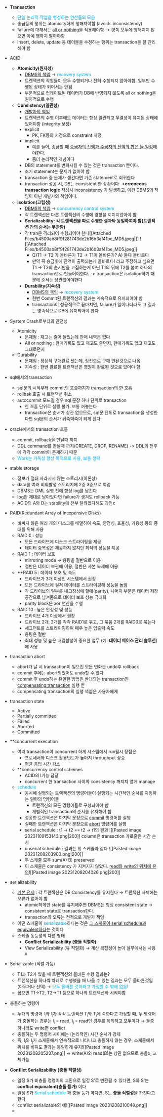 - **Transaction** 
	- <font color="#00b0f0">단일 논리적 작업을 형성하는 연산들의 모음</font>
	- 송금등의 행위는 atomicity하게 행해져야함 (avoids inconsistency)
	- failure에 대해서는 <u>all or nothing</u>을 적용해야함 
	  -> 양쪽 모두에 행해지지 않으면 아예 행하지 말아야함
	- insert, delete, update 등 테이블을 수정하는 행위는 transaction을 잘 관리해야 함

- ACID
	- **Atomicity(원자성)**
		-  <u>DBMS의 책임</u> → <font color="#00b0f0">recovery system</font>
		- 트랜잭션의 작업들이 모두 수행되거나 전혀 수행되지 않아야함. 일부만 수행된 상태가 되어서는 안됨
		- 부분적으로 업데이트된 데이터가 DB에 반영되지 않도록 all or nothing을 원자적으로 수행
	- **Consistency(일관성)**
		- <u>개발자의 책임</u>
		- 트랜잭션의 수행 이후에도 데이터는 항상 일관되고 무결성이 유지된 상태에 있어야함 (integrity 보장)
		- explicit
			- PK, FK등의 지정으로 constraint 지정
		- implicit
			- 예를 들어, 송금할 때 <u>송금자의 잔액과 수금자의 잔액의 합은 늘 일정</u>해야한다.
			- 좀더 논리적인 개념이다
		- DB의 statement를 변화시킬 수 있는 것은 transaction 뿐이다. 
		- 초기 statement는 문제가 없어야 함
		- transaction 중 문제가 생긴다면 기존 statement로 회귀한다
		- transaction 성공 시, DB는 consistent 한 상황이다
		  ->**erroneous transaction logic** 작성시 inconsistency 가 발생하고, 이건 DBMS의 책임이 아닌 개발자의 책임이다.
	- **Isolation(고립성)**
		- <u>DBMS의 책임</u> → <font color="#00b0f0">concurrency control system</font>
		- 각 트랜잭션은 다른 트랜잭션의 수행에 영향을 끼치지않아야 함
		- **Serializability: 각 트랜잭션을 따로 수행한 결과와 동일하여야 함(트랜잭션 간의 순서는 무관함)**
		- 각 tran은 격리되어 수행되어야 한다[[Attached Files/b4500ab8ff9f281743de2b16b3af41be_MD5.jpeg|]]
![[Attached Files/b4500ab8ff9f281743de2b16b3af41be_MD5.jpeg]]
			- Q)T1 -> T2 가 올바른가 T2 -> T1이 올바른가?
			  A) 둘다 올바르다
			- 만약 꼭 송금후에 잔액이 출력되는게 올바르다! 라고 주장하고 싶으면 T1 -> T2의 순서만을 고집하는게 아닌 T1의 뒤에 T2를 붙여 하나의 transaction으로 만들어야한다.
			  -> transaction은 isolation하기 때문에 순서는 상관없어야한다
		- **Durability(지속성)**
			- <u>DBMS의 책임</u> → <font color="#00b0f0">recovery system</font>
			- 한번 Commit된 트랜잭션의 결과는 계속적으로 유지되어야 함
			- transaction이 성공적으로 끝마치면, failure가 일어나더라도 그 결과는 영속적으로 DB에 유지되어야 한다

- System Crash로부터의 안전성
	- Atomicity 
		- 문제점 : 재고는 줄어 들었는데 판매 내역은 없다
		- All or nothing : 판매기록도 있고 재고도 줄던지, 판매기록도 없고 재고도 그대로던지
	- Durability 
		- 문제점 : 정상적 구매완료 됐는데, 정전으로 구매 안된것으로 나옴
		- 지속성 : 한번 완료된 트랜잭션은 영원히 완료된 것으로 있어야 함

- sql에서의 transaction 
	- sql문의 시작부터 commit의 호출까지가 transaction의 한 호흡
	- rollbak 호출 시 트랜잭션 취소
	- autocommit 모드일 경우 sql 문장 하나 단위로 transaction 
		- 한 호흡 단위로 실행 불가. 보통 꺼놓는다
		- transaction은 순서가 상관 없으므로, sql문 단위로 transaction을 생성한다면 sql문의 순서가 뒤죽박죽이 되게 된다.

- oracle에서의 transaction 호흡
	- commit, rollback을 만날때 까지
	- DDL command를 만날때 까지(CREATE, DROP, RENAME) -> DDL의 전후에 각각 commit이 존재하기 때문
	- <font color="#00b0f0">Work는 가독성 향상 목적으로 사용, 보통 생략</font>

- stable storage
	- 정보가 절대 사라지지 않는 스토리지(이론상)
	- data를 여러 비휘발성 스토리지에 2중 3중으로 백업
	- DBMS는 DML 실행 전에 항상 log를 남긴다
	- log만 제대로 남아있다면 failure가 생겨도 rollback 가능
	- ACID의 A와 D는 stability에 전부 달려있다해도 과언x

- RAID(Redundant Array of Inexpensive Disks)
	- 비싸지 않은 여러 개의 디스크를 배열하여 속도, 안정성, 효율성, 가용성 등의 증대를 위해 사용
	- RAID 0 : 성능
		- 모든 드라이브에 디스크 스트라이핑을 제공
		- 데이터 중복성은 제공하지 않지만 최적의 성능을 제공
	- RAID 1 : 데이터 보호
		- mirroring mode -> 용량을 절반으로 이용
		- 절반은 데이터 보관에 이용, 절반은 사본 복제에 이용
	- **RAID 5 : 데이터 보호 및 속도
		- 드라이브가 3개 이상인 시스템에서 권장
		- 모든 드라이브에 걸쳐 데이터를 스트라이핑해 성능을 높임
		- 각 드라이브의 일부를 내고장성에 할애(parity), 나머지 부분은 데이터 저장공간으로 남겨둠으로 데이터 보호 성능 극대화
		- parity block은 xor 연산을 수행
	- RAID 10 : 높은 안정성 및 성능
		- 드라이브 4개 이상에서 권장
		- 드라이브 2개, 2개를 각각 RAID1로 묶고, 그 묶음 2개를 RAID0로 묶는다
		- 세그먼트를 스트라이핑하여 매우 높은 입출력 속도
		- 용량은 절반
		- 최대 성능 및 높은 내결함성이 중요한 업무 (예: **데이터 베이스 관리 솔루션**)에 사용

- transaction abort
	- abort가 날 시 transaction이 일으킨 모든 변화는 undo후 rollback
	- commit 후에는 abort되었어도 undo할 수 없다
	- commit 후 undo하는 유일한 방법은 반대되는 transaction인 <u>compensating transaction</u> 실행 뿐
	- compensating transaction의 실행 책임은 사용자에게 

- transaction state
	- Active
	- Partially committed
	- Failed
	- Aborted
	- Committed

- **concurrent execution
	- 여러 transaction이 concurrent 하게 시스템에서 run될시 장점은
		- 프로세서와 디스크 활용빈도가 높아져 throughput 상승
		- 평균 응답 시간 감소
	- **concurrency control schemes 
		- ACID의 I기능 담당
		- concurrent 한 transaction 사이의 consistency 깨지지 않게 manage 
	- <font color="#00b0f0">schedule</font>
		- 동시에 실행되는 트랙잭션의 명령어들이 실행되는 시간적인 순서를 지정하는 일련의 명령어들
			- 트랜잭션의 모든 명령어들로 구성되어야 함
			- 개별적인 transaction의 순서를 유지해야 함
		- 성공한 트랜잭션은 마지막 문장으로 <u>commit</u> 명령어를 실행
		- 실패한 트랜잭션은 마지막 문장으로 <u>abort</u> 명령어를 실행
		- serial schedule : t1 -> t2 == t2 -> t1의 결과
		  ![[Pasted image 20231109153143.png|200]]
		column은 transaction
		가로줄은 시간 순서 
		- unserial schedule : 결과는 위 스케줄과 같다 ![[Pasted image 20231208203903.png|200]]
		- 두 스케줄 모두 sum(A+B) preserved
		- 이 스케줄은 consistency 가 지켜지지 않았다.
		  <u>read와 write의 위치에 유의</u>![[Pasted image 20231208204026.png|200]]

- serializability 
	- <u>기본 전제</u> : 각 트랜잭션은 DB Consistency를 유지한다
	  → 트랜잭션 자체에는 오류가 없어야 함
		- atomic하게만 state를 유지해주면 DBMS는 항상 consistent state -> consistent state로 transaction한다.
		- transaction의 오류는 전적으로 개발자 책임
	- 어떤 스케줄이 <font color="#00b0f0">serializable</font>하다는 것은 <u>그 스케줄이 serial schedule과 equivalent하다</u>는 것이다
	- 스케줄 동등성의 다른 형태
		- **Conflict Serializability (충돌 직렬화)**
		- View Serializability (뷰 직렬화)
		  → 계산 복잡성이 높아 실무에서는 사용 x

- Serializable (직렬 가능)
	- T1과 T2가 있을 때 트랜잭션의 올바른 수행 결과는?
	- 트랜잭션을 하나씩 차례로 수행했을 때 나올 수 있는 결과는 모두 올바른것임 (아무거나 선택) → <font color="#00b0f0">모두 올바른 것이라고 가정할 수 밖에 없음!</font>
	- 꼽으면 T1→T2, T2→T1 등으로 하나의 트랜잭션화 시켜야함

- 충돌하는 명령어 
	- 두개의 명령어 l<sub>i</sub>와 l<sub>j</sub>가 각각 트랜잭션 T<sub>i</sub>와 T<sub>j</sub>에 속한다고 가정할 때, 두 명령어가 충돌하는 경우는 l<sub>i</sub> = read, l<sub>j</sub> = read인 경우를 제외하고 모두이다
	  → 둘중 하나라도 write면 conflict 
	- 충돌하는 두 명령어 사이에는 (논리적인) 시간 순서가 강제
	- 즉, l<sub>i</sub>와 l<sub>j</sub>가 스케줄에서 연속적으로 나타나고 충돌하지 않는 경우, 스케줄에서 위치를 바꿔도 결과는 동일하게 유지![[Pasted image 20231208205237.png]]
	  → write(A)와 read(B)는 상관 없으므로 충돌x, 교체가능

- **Conflict Serializability (충돌 직렬성)**
	- 일정 S가 비충돌 명령어의 교환으로 일정 S’로 변환될 수 있다면, S와 S’는 **conflict equivalent(충돌 등가)** 이다
	- 일정 S가 <font color="#00b0f0">Serial schedule</font> 과 충돌 등가 하다면, S는 **충돌 직렬성**을 가진다고 한다
	- conflict serializable의 예![[Pasted image 20231208210048.png]]
	- 